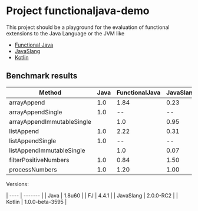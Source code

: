# Project functionaljava-demo

This project should be a playground for the evaluation of functional extensions to the Java Language or the JVM like 

 * [Functional Java](http://www.functionaljava.org/)
 * [JavaSlang](http://javaslang.com/)
 * [Kotlin](http://kotlinlang.org/)

## Benchmark results

| Method                     | Java | FunctionalJava | JavaSlang | Kotlin |
| -------------------------- | ---- | -------------- | --------- | ------ |
| arrayAppend                | 1.0  | 1.84           | 0.23      | 1.00   |
| arrayAppendSingle          | 1.0  | --             | --        | 1.33   |
| arrayAppendImmutableSingle |      | 1.0            | 0.95      | 1.00   |
| listAppend                 | 1.0  | 2.22           | 0.31      | 0.98   |
| listAppendSingle           | 1.0  | --             | --        | 1.12   |
| listAppendImmutableSingle  |      | 1.0            | 0.07      | 4.01   |
| filterPositiveNumbers      | 1.0  | 0.84           | 1.50      | 1.20   |
| processNumbers             | 1.0  | 1.20           | 1.00      | 1.59   |


Versions:

| ---- | ------- |
| Java | 1.8u60 |
| FJ | 4.4.1 |
| JavaSlang | 2.0.0-RC2 |
| Kotlin | 1.0.0-beta-3595 |
